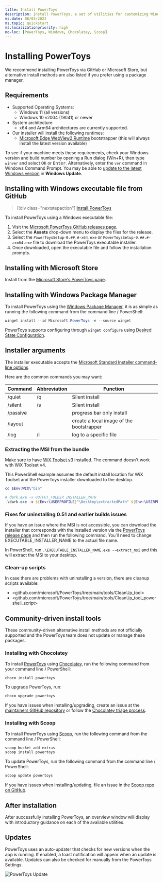 ```yaml
---
title: Install PowerToys
description: Install PowerToys, a set of utilities for customizing Windows, using an executable file or package manager (WinGet, Chocolatey, Scoop).
ms.date: 08/03/2023
ms.topic: quickstart
ms.localizationpriority: high
no-loc: [PowerToys, Windows, Chocolatey, Scoop]
---
```


# Installing PowerToys

We recommend installing PowerToys via GitHub or Microsoft Store, but alternative install methods are also listed if you prefer using a package manager.

## Requirements

- Supported Operating Systems:
  - Windows 11 (all versions)
  - Windows 10 v2004 (19041) or newer
- System architecture
  - x64 and Arm64 architectures are currently supported.
- Our installer will install the following runtimes:
  - [Microsoft Edge WebView2 Runtime](https://go.microsoft.com/fwlink/p/?LinkId=2124703) bootstrapper (this will always install the latest version available)

To see if your machine meets these requirements, check your Windows version and build number by opening a Run dialog (Win+R), then type `winver` and select <kbd>OK</kbd> or <kbd>Enter</kbd>. Alternatively, enter the `ver` command in Windows Command Prompt. You may be able to [update to the latest Windows version](ms-settings:windowsupdate) in **Windows Update**.

## Installing with Windows executable file from GitHub

> [!div class="nextstepaction"]
> [Install PowerToys](https://aka.ms/installpowertoys)

To install PowerToys using a Windows executable file:

1. Visit the [Microsoft PowerToys GitHub releases page](https://aka.ms/installpowertoys).
2. Select the **Assets** drop-down menu to display the files for the release.
3. Select the `PowerToysSetup-0.##.#-x64.exe` or `PowerToysSetup-0.##.#-arm64.exe` file to download the PowerToys executable installer.
4. Once downloaded, open the executable file and follow the installation prompts.

## Installing with Microsoft Store

Install from the [Microsoft Store's PowerToys page](https://aka.ms/getPowertoys).

## Installing with Windows Package Manager

To install PowerToys using the [Windows Package Manager](../package-manager/winget/index.md), it is as simple as running the following command from the command line / PowerShell:

```powershell
winget install --id Microsoft.PowerToys -e --source winget
```

PowerToys supports configuring through `winget configure` using [Desired State Configuration](dsc-configure.md).

## Installer arguments

The installer executable accepts the [Microsoft Standard Installer command-line options](/windows/win32/msi/standard-installer-command-line-options).

Here are the common commands you may want:

| Command  | Abbreviation | Function     |
|----------|--------------| ------------ |
| /quiet   | /q           | Silent install |
| /silent  | /s           | Silent install |
| /passive |              | progress bar only install |
| /layout  |              | create a local image of the bootstrapper |
| /log     | /l           | log to a specific file |

### Extracting the MSI from the bundle

Make sure to have [WiX Toolset v3](https://wixtoolset.org/docs/wix3) installed. The command doesn't work with WiX Toolset v4.

This PowerShell example assumes the default install location for WiX Toolset and the PowerToys installer downloaded to the desktop.

```powershell
cd $Env:WIX\"bin"

# dark.exe -x OUTPUT_FOLDER INSTALLER_PATH
.\dark.exe -x ${Env:\USERPROFILE}"\Desktop\extractedPath" ${Env:\USERPROFILE}"\Desktop\PowerToysSetup-0.53.0-x64.exe"
```

### Fixes for uninstalling 0.51 and earlier builds issues

If you have an issue where the MSI is not accessible, you can download the installer that corresponds with the installed version via the [PowerToys release page](https://github.com/microsoft/PowerToys/releases) and then run the following command. You'll need to change EXECUTABLE_INSTALLER_NAME to the actual file name.

In PowerShell, run `.\EXECUTABLE_INSTALLER_NAME.exe --extract_msi` and this will extract the MSI to your desktop.

### Clean-up scripts

In case there are problems with uninstalling a version, there are cleanup scripts available:

- <github.com/microsoft/PowerToys/tree/main/tools/CleanUp_tool>
- <github.com/microsoft/PowerToys/tree/main/tools/CleanUp_tool_powershell_script>

## Community-driven install tools

These community-driven alternative install methods are not officially supported and the PowerToys team does not update or manage these packages.

### Installing with Chocolatey

To install [PowerToys](https://community.chocolatey.org/packages/powertoys) using [Chocolatey](https://chocolatey.org/), run the following command from your command line / PowerShell:

```powershell
choco install powertoys
```

To upgrade PowerToys, run:

```powershell
choco upgrade powertoys
```

If you have issues when installing/upgrading, create an issue at the [maintainers GitHub repository](https://github.com/mkevenaar/chocolatey-packages/issues) or follow the [Chocolatey triage process](https://docs.chocolatey.org/en-us/community-repository/users/package-triage-process).

### Installing with Scoop

To install PowerToys using [Scoop](https://scoop.sh/), run the following command from the command line / PowerShell:

```powershell
scoop bucket add extras
scoop install powertoys
```

To update PowerToys, run the following command from the command line / PowerShell:

```powershell
scoop update powertoys
```

If you have issues when installing/updating, file an issue in the [Scoop repo on GitHub](https://github.com/lukesampson/scoop/issues).

## After installation

After successfully installing PowerToys, an overview window will display with introductory guidance on each of the available utilities.

## Updates

PowerToys uses an auto-updater that checks for new versions when the app is running. If enabled, a toast notification will appear when an update is available. Updates can also be checked for manually from the PowerToys Settings.

![PowerToys Update](../images/powertoys-updates.png)
